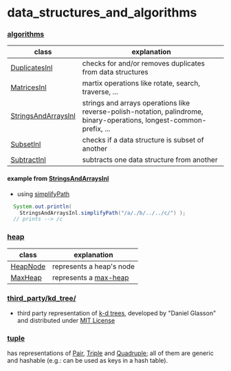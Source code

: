 # data_structures_and_algorithms

### [algorithms](https://github.com/vangav/vos_backend/tree/master/src/com/vangav/backend/data_structures_and_algorithms/algorithms)

| class | explanation |
| ----- | ----------- |
| [DuplicatesInl](https://github.com/vangav/vos_backend/blob/master/src/com/vangav/backend/data_structures_and_algorithms/algorithms/DuplicatesInl.java) | checks for and/or removes duplicates from data structures |
| [MatricesInl](https://github.com/vangav/vos_backend/blob/master/src/com/vangav/backend/data_structures_and_algorithms/algorithms/MatricesInl.java) | martix operations like rotate, search, traverse, ... |
| [StringsAndArraysInl](https://github.com/vangav/vos_backend/blob/master/src/com/vangav/backend/data_structures_and_algorithms/algorithms/StringsAndArraysInl.java) | strings and arrays operations like reverse-polish-notation, palindrome, binary-operations, longest-common-prefix, ... |
| [SubsetInl](https://github.com/vangav/vos_backend/blob/master/src/com/vangav/backend/data_structures_and_algorithms/algorithms/SubsetInl.java) | checks if a data structure is subset of another |
| [SubtractInl](https://github.com/vangav/vos_backend/blob/master/src/com/vangav/backend/data_structures_and_algorithms/algorithms/SubtractInl.java) | subtracts one data structure from another |

#### example from [StringsAndArraysInl](https://github.com/vangav/vos_backend/blob/master/src/com/vangav/backend/data_structures_and_algorithms/algorithms/StringsAndArraysInl.java)

+ using [simplifyPath](https://github.com/vangav/vos_backend/blob/master/src/com/vangav/backend/data_structures_and_algorithms/algorithms/StringsAndArraysInl.java#L474)

```java
  System.out.println(
    StringsAndArraysInl.simplifyPath("/a/./b/../../c/") );
  // prints --> /c
```

### [heap](https://github.com/vangav/vos_backend/tree/master/src/com/vangav/backend/data_structures_and_algorithms/heap)

| class | explanation |
| ----- | ----------- |
| [HeapNode](https://github.com/vangav/vos_backend/blob/master/src/com/vangav/backend/data_structures_and_algorithms/heap/HeapNode.java) | represents a heap's node |
| [MaxHeap](https://github.com/vangav/vos_backend/blob/master/src/com/vangav/backend/data_structures_and_algorithms/heap/MaxHeap.java) | represents a [max-heap](https://en.wikipedia.org/wiki/Min-max_heap) |

### [third_party/kd_tree/](https://github.com/vangav/vos_backend/tree/master/src/com/vangav/backend/data_structures_and_algorithms/third_party/kd_tree)

+ third party representation of [k-d trees](https://en.wikipedia.org/wiki/K-d_tree), developed by "Daniel Glasson" and distributed under [MIT License](https://opensource.org/licenses/MIT)

### [tuple](https://github.com/vangav/vos_backend/tree/master/src/com/vangav/backend/data_structures_and_algorithms/tuple)

has representations of [Pair](https://github.com/vangav/vos_backend/blob/master/src/com/vangav/backend/data_structures_and_algorithms/tuple/Pair.java), [Triple](https://github.com/vangav/vos_backend/blob/master/src/com/vangav/backend/data_structures_and_algorithms/tuple/Triple.java) and [Quadruple](https://github.com/vangav/vos_backend/blob/master/src/com/vangav/backend/data_structures_and_algorithms/tuple/Quadruple.java); all of them are generic and hashable (e.g.: can be used as keys in a hash table).
